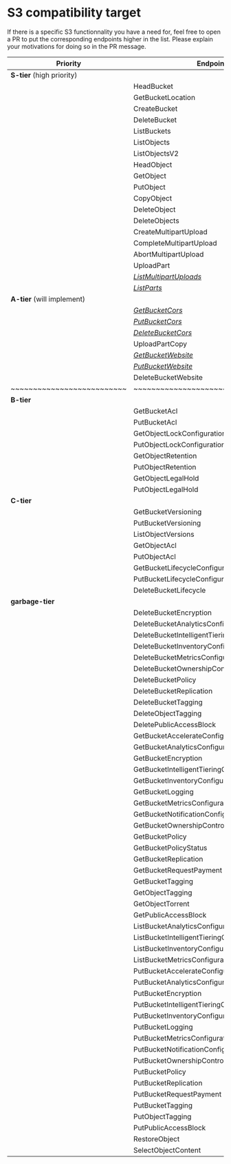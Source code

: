 # S3 compatibility target

If there is a specific S3 functionnality you have a need for, feel free to open
a PR to put the corresponding endpoints higher in the list.  Please explain
your motivations for doing so in the PR message.

| Priority                   | Endpoints  |
| -------------------------- | --------- |
| **S-tier** (high priority) | |
| 							 | HeadBucket |
| 							 | GetBucketLocation |
| 							 | CreateBucket |
| 							 | DeleteBucket |
| 							 | ListBuckets |
| 							 | ListObjects |
| 							 | ListObjectsV2 |
| 							 | HeadObject |
| 							 | GetObject |
| 							 | PutObject |
| 							 | CopyObject |
| 							 | DeleteObject |
| 							 | DeleteObjects |
| 							 | CreateMultipartUpload |
| 							 | CompleteMultipartUpload |
| 							 | AbortMultipartUpload |
| 							 | UploadPart |
| 							 | [*ListMultipartUploads*](https://git.deuxfleurs.fr/Deuxfleurs/garage/issues/103) |
| 							 | [*ListParts*](https://git.deuxfleurs.fr/Deuxfleurs/garage/issues/103) |
| **A-tier** (will implement)     | |
| 							 | [*GetBucketCors*](https://git.deuxfleurs.fr/Deuxfleurs/garage/issues/138) |
| 							 | [*PutBucketCors*](https://git.deuxfleurs.fr/Deuxfleurs/garage/issues/138) |
| 							 | [*DeleteBucketCors*](https://git.deuxfleurs.fr/Deuxfleurs/garage/issues/138) |
| 							 | UploadPartCopy |
| 							 | [*GetBucketWebsite*](https://git.deuxfleurs.fr/Deuxfleurs/garage/issues/77) |
| 							 | [*PutBucketWebsite*](https://git.deuxfleurs.fr/Deuxfleurs/garage/issues/77) |
| 							 | DeleteBucketWebsite |
| ~~~~~~~~~~~~~~~~~~~~~~~~~~ | ~~~~~~~~~~~~~~~~~~~~~~~~~~~~~~~~~~~~ |
| **B-tier** | |
| 							 | GetBucketAcl |
| 							 | PutBucketAcl |
| 							 | GetObjectLockConfiguration |
| 							 | PutObjectLockConfiguration |
| 							 | GetObjectRetention |
| 							 | PutObjectRetention |
| 							 | GetObjectLegalHold |
| 							 | PutObjectLegalHold |
| **C-tier** | |
| 							 | GetBucketVersioning |
| 							 | PutBucketVersioning |
| 							 | ListObjectVersions |
| 							 | GetObjectAcl |
| 							 | PutObjectAcl |
| 							 | GetBucketLifecycleConfiguration |
| 							 | PutBucketLifecycleConfiguration |
| 							 | DeleteBucketLifecycle |
| **garbage-tier**   | |
| 							 | DeleteBucketEncryption |
| 							 | DeleteBucketAnalyticsConfiguration |
| 							 | DeleteBucketIntelligentTieringConfiguration |
| 							 | DeleteBucketInventoryConfiguration |
| 							 | DeleteBucketMetricsConfiguration |
| 							 | DeleteBucketOwnershipControls |
| 							 | DeleteBucketPolicy |
| 							 | DeleteBucketReplication |
| 							 | DeleteBucketTagging |
| 							 | DeleteObjectTagging |
| 							 | DeletePublicAccessBlock |
| 							 | GetBucketAccelerateConfiguration |
| 							 | GetBucketAnalyticsConfiguration |
| 							 | GetBucketEncryption |
| 							 | GetBucketIntelligentTieringConfiguration |
| 							 | GetBucketInventoryConfiguration |
| 							 | GetBucketLogging |
| 							 | GetBucketMetricsConfiguration |
| 							 | GetBucketNotificationConfiguration |
| 							 | GetBucketOwnershipControls |
| 							 | GetBucketPolicy |
| 							 | GetBucketPolicyStatus |
| 							 | GetBucketReplication |
| 							 | GetBucketRequestPayment |
| 							 | GetBucketTagging |
| 							 | GetObjectTagging |
| 							 | GetObjectTorrent |
| 							 | GetPublicAccessBlock |
| 							 | ListBucketAnalyticsConfigurations |
| 							 | ListBucketIntelligentTieringConfigurations |
| 							 | ListBucketInventoryConfigurations |
| 							 | ListBucketMetricsConfigurations |
| 							 | PutBucketAccelerateConfiguration |
| 							 | PutBucketAnalyticsConfiguration |
| 							 | PutBucketEncryption |
| 							 | PutBucketIntelligentTieringConfiguration |
| 							 | PutBucketInventoryConfiguration |
| 							 | PutBucketLogging |
| 							 | PutBucketMetricsConfiguration |
| 							 | PutBucketNotificationConfiguration |
| 							 | PutBucketOwnershipControls |
| 							 | PutBucketPolicy |
| 							 | PutBucketReplication |
| 							 | PutBucketRequestPayment |
| 							 | PutBucketTagging |
| 							 | PutObjectTagging |
| 							 | PutPublicAccessBlock |
| 							 | RestoreObject |
| 							 | SelectObjectContent |
